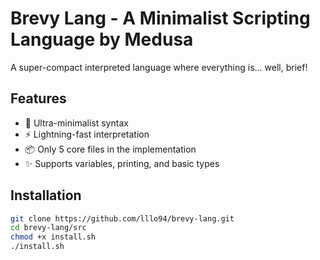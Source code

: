 # Brevy Lang - A Minimalist Scripting Language by Medusa 


A super-compact interpreted language where everything is... well, brief!

## Features
- 🚀 Ultra-minimalist syntax
- ⚡ Lightning-fast interpretation
- 📦 Only 5 core files in the implementation
- ✨ Supports variables, printing, and basic types

## Installation
```bash
git clone https://github.com/lllo94/brevy-lang.git
cd brevy-lang/src
chmod +x install.sh
./install.sh
```
